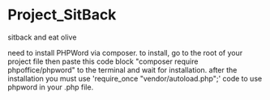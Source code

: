 # Project_SitBack
sitback and eat olive

need to install PHPWord via composer. 
to install, go to the root of your project file then paste this code block "composer require phpoffice/phpword" to the terminal and wait for installation.
after the installation you must use 'require_once "vendor/autoload.php";' code to use phpword in your .php file.
